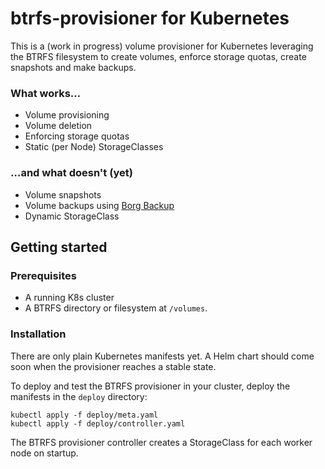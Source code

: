 # btrfs-provisioner for Kubernetes

This is a (work in progress) volume provisioner for Kubernetes leveraging the BTRFS filesystem to create volumes, enforce storage quotas, create snapshots and make backups.


### What works…

- Volume provisioning
- Volume deletion
- Enforcing storage quotas
- Static (per Node) StorageClasses


### …and what doesn't (yet)

- Volume snapshots
- Volume backups using [Borg Backup](https://www.borgbackup.org/)
- Dynamic StorageClass


## Getting started


### Prerequisites

- A running K8s cluster
- A BTRFS directory or filesystem at `/volumes`.


### Installation

There are only plain Kubernetes manifests yet. A Helm chart should come soon when the provisioner reaches a stable state.

To deploy and test the BTRFS provisioner in your cluster, deploy the manifests in the `deploy` directory:

```shell
kubectl apply -f deploy/meta.yaml
kubectl apply -f deploy/controller.yaml
```

The BTRFS provisioner controller creates a StorageClass for each worker node on startup.